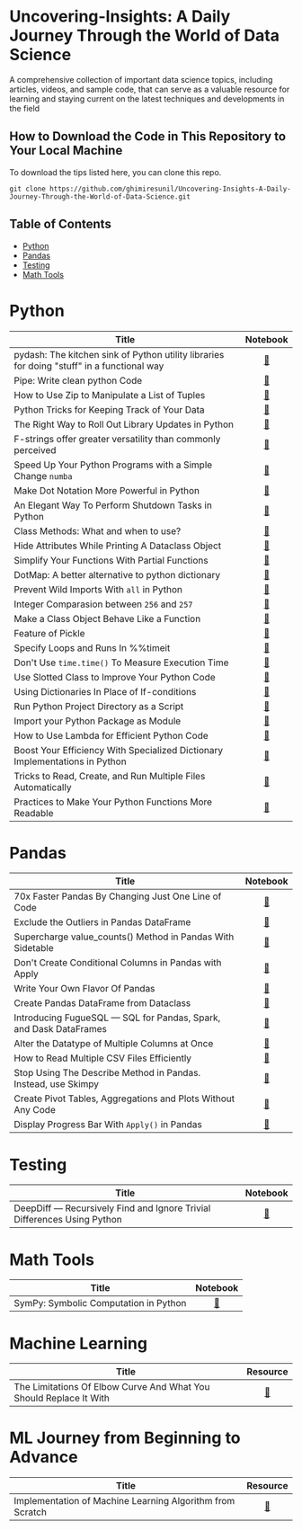 # Uncovering-Insights: A Daily Journey Through the World of Data Science

A comprehensive collection of important data science topics, including articles, videos, and sample code, that can serve as a valuable resource for learning and staying current on the latest techniques and developments in the field


## How to Download the Code in This Repository to Your Local Machine

To download the tips listed here, you can clone this repo.

`git clone https://github.com/ghimiresunil/Uncovering-Insights-A-Daily-Journey-Through-the-World-of-Data-Science.git`

## Table of Contents

- [Python](#python)
- [Pandas](#pandas) 
- [Testing](#testing)
- [Math Tools](#math-tools)

# Python
| Title | Notebook |
|------ | :----------: |
| pydash: The kitchen sink of Python utility libraries for doing "stuff" in a functional way | [🔗](https://github.com/ghimiresunil/Uncovering-Insights-A-Daily-Journey-Through-the-World-of-Data-Science/blob/main/python/pydash.ipynb)|
| Pipe: Write clean python Code | [🔗](https://github.com/ghimiresunil/Uncovering-Insights-A-Daily-Journey-Through-the-World-of-Data-Science/blob/main/python/pipe.ipynb)|
| How to Use Zip to Manipulate a List of Tuples	| [🔗](https://github.com/ghimiresunil/Uncovering-Insights-A-Daily-Journey-Through-the-World-of-Data-Science/blob/main/python/zip.ipynb)|
| Python Tricks for Keeping Track of Your Data	| [🔗](https://github.com/ghimiresunil/Uncovering-Insights-A-Daily-Journey-Through-the-World-of-Data-Science/blob/main/python/keep_track.ipynb)|
| The Right Way to Roll Out Library Updates in Python	| [🔗](https://github.com/ghimiresunil/Uncovering-Insights-A-Daily-Journey-Through-the-World-of-Data-Science/blob/main/python/deprecated_warning.ipynb)|
| F-strings offer greater versatility than commonly perceived| [🔗](https://github.com/ghimiresunil/Uncovering-Insights-A-Daily-Journey-Through-the-World-of-Data-Science/blob/main/python/f_string.ipynb)|
| Speed Up Your Python Programs with a Simple Change `numba`| [🔗](https://github.com/ghimiresunil/Uncovering-Insights-A-Daily-Journey-Through-the-World-of-Data-Science/blob/main/python/numba.ipynb)|
| Make Dot Notation More Powerful in Python	| [🔗](https://github.com/ghimiresunil/Uncovering-Insights-A-Daily-Journey-Through-the-World-of-Data-Science/blob/main/python/dot_notation.ipynb)|
| An Elegant Way To Perform Shutdown Tasks in Python | [🔗](https://github.com/ghimiresunil/Uncovering-Insights-A-Daily-Journey-Through-the-World-of-Data-Science/blob/main/python/shutdown_task.ipynb)|
| Class Methods: What and when to use? | [🔗](https://github.com/ghimiresunil/Uncovering-Insights-A-Daily-Journey-Through-the-World-of-Data-Science/blob/main/python/data_class.ipynb)|
| Hide Attributes While Printing A Dataclass Object	| [🔗](https://github.com/ghimiresunil/Uncovering-Insights-A-Daily-Journey-Through-the-World-of-Data-Science/blob/main/python/hide_dataclass_attributes.ipynb)|
| Simplify Your Functions With Partial Functions | [🔗](https://github.com/ghimiresunil/Uncovering-Insights-A-Daily-Journey-Through-the-World-of-Data-Science/blob/main/python/partial_function.ipynb)|
| DotMap: A better alternative to python dictionary| [🔗](https://github.com/ghimiresunil/Uncovering-Insights-A-Daily-Journey-Through-the-World-of-Data-Science/blob/main/python/dot_map.ipynb)|
| Prevent Wild Imports With `all` in Python| [🔗](https://github.com/ghimiresunil/Uncovering-Insights-A-Daily-Journey-Through-the-World-of-Data-Science/blob/main/python/save_imports.ipynb)|
| Integer Comparasion between `256` and `257` | [🔗](https://github.com/ghimiresunil/Uncovering-Insights-A-Daily-Journey-Through-the-World-of-Data-Science/blob/main/python/interger_comparision.ipynb)| 
| Make a Class Object Behave Like a Function | [🔗](https://github.com/ghimiresunil/Uncovering-Insights-A-Daily-Journey-Through-the-World-of-Data-Science/blob/main/python/class_callable.ipynb)| 
| Feature of Pickle | [🔗](https://github.com/ghimiresunil/Uncovering-Insights-A-Daily-Journey-Through-the-World-of-Data-Science/blob/main/python/pickle_feature.ipynb)| 
| Specify Loops and Runs In %%timeit| [🔗](https://github.com/ghimiresunil/Uncovering-Insights-A-Daily-Journey-Through-the-World-of-Data-Science/blob/main/python/loops_in_timeit.ipynb)| 
| Don't Use `time.time()` To Measure Execution Time	| [🔗](https://github.com/ghimiresunil/Uncovering-Insights-A-Daily-Journey-Through-the-World-of-Data-Science/blob/main/python/donot_use_time_dot_time.ipynb)| 
| Use Slotted Class to Improve Your Python Code | [🔗](https://github.com/ghimiresunil/Uncovering-Insights-A-Daily-Journey-Through-the-World-of-Data-Science/blob/main/python/slotted_class.ipynb)| 
| Using Dictionaries In Place of If-conditions | [🔗](https://github.com/ghimiresunil/Uncovering-Insights-A-Daily-Journey-Through-the-World-of-Data-Science/blob/main/python/dict_vs_if_else.ipynb)| 
| Run Python Project Directory as a Script | [🔗](https://github.com/ghimiresunil/Uncovering-Insights-A-Daily-Journey-Through-the-World-of-Data-Science/blob/main/image/run_python_directory.png)| 
| Import your Python Package as Module | [🔗](https://github.com/ghimiresunil/Uncovering-Insights-A-Daily-Journey-Through-the-World-of-Data-Science/blob/main/image/import_your_python_package.png)| 
| How to Use Lambda for Efficient Python Code	 | [🔗](https://github.com/ghimiresunil/Uncovering-Insights-A-Daily-Journey-Through-the-World-of-Data-Science/blob/main/python/lambda.ipynb)| 
| Boost Your Efficiency With Specialized Dictionary Implementations in Python	| [🔗](https://github.com/ghimiresunil/Uncovering-Insights-A-Daily-Journey-Through-the-World-of-Data-Science/blob/main/python/dictionary.ipynb)|
| Tricks to Read, Create, and Run Multiple Files Automatically | [🔗](https://github.com/ghimiresunil/Uncovering-Insights-A-Daily-Journey-Through-the-World-of-Data-Science/blob/main/python/read_create_run.ipynb)|
|  Practices to Make Your Python Functions More Readable | [🔗](https://github.com/ghimiresunil/Uncovering-Insights-A-Daily-Journey-Through-the-World-of-Data-Science/tree/main/python/clean_code) |

# Pandas
| Title | Notebook |
|------ | :----------: |
| 70x Faster Pandas By Changing Just One Line of Code	 | [🔗](https://github.com/ghimiresunil/Uncovering-Insights-A-Daily-Journey-Through-the-World-of-Data-Science/blob/main/pandas/70x_faster_pandas.ipynb)|
| Exclude the Outliers in Pandas DataFrame| [🔗](https://github.com/ghimiresunil/Uncovering-Insights-A-Daily-Journey-Through-the-World-of-Data-Science/blob/main/pandas/4_pandas_lesser_know_tricks.ipynb)|
| Supercharge value_counts() Method in Pandas With Sidetable| [🔗](https://github.com/ghimiresunil/Uncovering-Insights-A-Daily-Journey-Through-the-World-of-Data-Science/blob/main/pandas/better_Value_Counts-Method.ipynb)|
| Don't Create Conditional Columns in Pandas with Apply	| [🔗](https://github.com/ghimiresunil/Uncovering-Insights-A-Daily-Journey-Through-the-World-of-Data-Science/blob/main/pandas/conditional_columns.ipynb)|
| Write Your Own Flavor Of Pandas	| [🔗](https://github.com/ghimiresunil/Uncovering-Insights-A-Daily-Journey-Through-the-World-of-Data-Science/blob/main/pandas/conditional_columns.ipynb)|
| Create Pandas DataFrame from Dataclass	| [🔗](hhttps://github.com/ghimiresunil/Uncovering-Insights-A-Daily-Journey-Through-the-World-of-Data-Science/blob/main/pandas/pandas_df_from_dataclass.ipynb)|
| Introducing FugueSQL — SQL for Pandas, Spark, and Dask DataFrames | [🔗](https://github.com/ghimiresunil/Uncovering-Insights-A-Daily-Journey-Through-the-World-of-Data-Science/blob/main/pandas/fugueSQL.ipynb)|
| Alter the Datatype of Multiple Columns at Once | [🔗](https://github.com/ghimiresunil/Uncovering-Insights-A-Daily-Journey-Through-the-World-of-Data-Science/blob/main/pandas/datatype_alter.ipynb)|
| How to Read Multiple CSV Files Efficiently	| [🔗](https://github.com/ghimiresunil/Uncovering-Insights-A-Daily-Journey-Through-the-World-of-Data-Science/blob/main/pandas/read_multiple_csv.ipynb)|
| Stop Using The Describe Method in Pandas. Instead, use Skimpy | [🔗](https://github.com/ghimiresunil/Uncovering-Insights-A-Daily-Journey-Through-the-World-of-Data-Science/blob/main/pandas/donot_use_describe_method.ipynb)|
| Create Pivot Tables, Aggregations and Plots Without Any Code | [🔗](https://github.com/ghimiresunil/Uncovering-Insights-A-Daily-Journey-Through-the-World-of-Data-Science/blob/main/pandas/nocode_pivot_groupby.ipynb)|
| Display Progress Bar With `Apply()` in Pandas | [🔗](https://github.com/ghimiresunil/Uncovering-Insights-A-Daily-Journey-Through-the-World-of-Data-Science/blob/main/pandas/display_progress_bar_with_apply.ipynb)|

# Testing
| Title | Notebook |
|------ | :----------: |
| DeepDiff — Recursively Find and Ignore Trivial Differences Using Python	 | [🔗](https://github.com/ghimiresunil/Uncovering-Insights-A-Daily-Journey-Through-the-World-of-Data-Science/blob/main/testing/deepdiff.ipynb)|

# Math Tools
| Title | Notebook |
|------ | :----------: |
| SymPy: Symbolic Computation in Python	| [🔗](https://github.com/ghimiresunil/Uncovering-Insights-A-Daily-Journey-Through-the-World-of-Data-Science/blob/main/math_tools/sympy_example.ipynb)|

# Machine Learning
| Title | Resource |
|------ | :----------: |
| The Limitations Of Elbow Curve And What You Should Replace It With | [🔗]([https://github.com/ghimiresunil/Implementation-of-Machine-Learning-Algorithm-from-Scratch](https://github.com/ghimiresunil/Uncovering-Insights-A-Daily-Journey-Through-the-World-of-Data-Science/blob/main/Machine%20Learning/elbow_curve_limitation.ipynb))|

# ML Journey from Beginning to Advance
| Title | Resource |
|------ | :----------: |
| Implementation of Machine Learning Algorithm from Scratch	| [🔗](https://github.com/ghimiresunil/Implementation-of-Machine-Learning-Algorithm-from-Scratch)|

